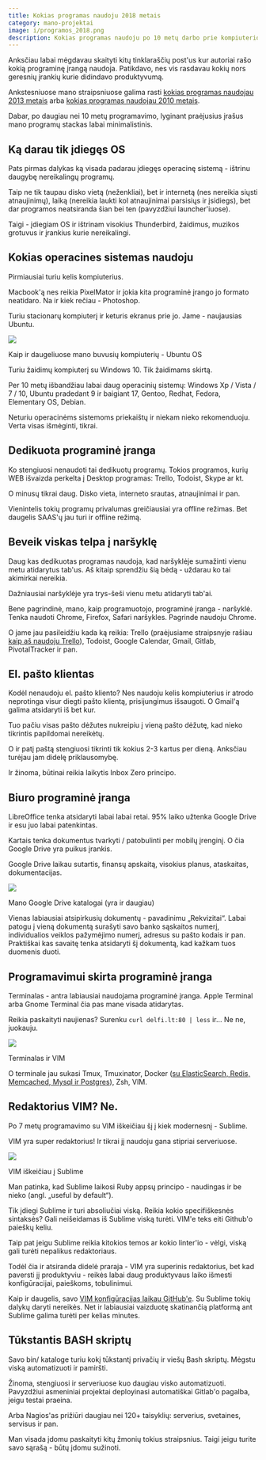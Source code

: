 ```yaml
---
title: Kokias programas naudoju 2018 metais
category: mano-projektai
image: i/programos_2018.png
description: Kokias programas naudoju po 10 metų darbo prie kompiuterio? Kaip pasikeitė stackas nuo ankstesnių metų?
---
```


Anksčiau labai mėgdavau skaityti kitų tinklaraščių post'us kur autoriai rašo kokią programinę įrangą naudoja. Patikdavo, nes vis rasdavau kokių nors geresnių įrankių kurie didindavo produktyvumą.

Ankstesniuose mano straipsniuose galima rasti [kokias programas naudojau 2013 metais](/mano-projektai/kokias-programas-naudoju-2013-m) arba [kokias programas naudojau 2010 metais](/mano-projektai/kokias-programas-naudoju).

Dabar, po daugiau nei 10 metų programavimo, lyginant praėjusius įrašus mano programų stackas labai minimalistinis.

## Ką darau tik įdiegęs OS

Pats pirmas dalykas ką visada padarau įdiegęs operacinę sistemą - ištrinu daugybę nereikalingų programų.

Taip ne tik taupau disko vietą (neženkliai), bet ir internetą (nes nereikia siųsti atnaujinimų), laiką (nereikia laukti kol atnaujinimai parsisiųs ir įsidiegs), bet dar programos neatsiranda šian bei ten (pavyzdžiui launcher'iuose).

Taigi - įdiegiam OS ir ištrinam visokius Thunderbird, žaidimus, muzikos grotuvus ir įrankius kurie nereikalingi.

## Kokias operacines sistemas naudoju

Pirmiausiai turiu kelis kompiuterius.

Macbook'ą nes reikia PixelMator ir jokia kita programinė įrango jo formato neatidaro. Na ir kiek rečiau - Photoshop.

Turiu stacionarų kompiuterį ir keturis ekranus prie jo. Jame - naujausias Ubuntu.

<p class="text-center">
    <img src="/i/ubuntu.png" class="img-fluid" style="max-width: 100%" />
</p>
<p class="text-muted text-center small">Kaip ir daugeliuose mano buvusių kompiuterių - Ubuntu OS</p>

Turiu žaidimų kompiuterį su Windows 10. Tik žaidimams skirtą.

Per 10 metų išbandžiau labai daug operacinių sistemų: Windows Xp / Vista / 7 / 10, Ubuntu pradedant 9 ir baigiant 17, Gentoo, Redhat, Fedora, Elementary OS, Debian.

Neturiu operacinėms sistemoms priekaištų ir niekam nieko rekomenduoju. Verta visas išmėginti, tikrai.

## Dedikuota programinė įranga

Ko stengiuosi nenaudoti tai dedikuotų programų. Tokios programos, kurių WEB išvaizda perkelta į Desktop programas: Trello, Todoist, Skype ar kt.

O minusų tikrai daug. Disko vieta, interneto srautas, atnaujinimai ir pan.

Vienintelis tokių programų privalumas greičiausiai yra offline režimas. Bet daugelis SAAS'ų jau turi ir offline režimą.

## Beveik viskas telpa į naršyklę

Daug kas dedikuotas programas naudoja, kad naršyklėje sumažinti vienu metu atidarytus tab'us. Aš kitaip sprendžiu šią bėdą - uždarau ko tai akimirkai nereikia.

Dažniausiai naršyklėje yra trys-šeši vienu metu atidaryti tab'ai.

Bene pagrindinė, mano, kaip programuotojo, programinė įranga - naršyklė. Tenka naudoti Chrome, Firefox, Safari naršykles. Pagrinde naudoju Chrome.

O jame jau pasileidžiu kada ką reikia: Trello (praėjusiame straipsnyje rašiau [kaip aš naudoju Trello](/mano-projektai/praktiskai-patogi-darbo-eiga-su-trello)), Todoist, Google Calendar, Gmail, Gitlab, PivotalTracker ir pan.

## El. pašto klientas

Kodėl nenaudoju el. pašto kliento? Nes naudoju kelis kompiuterius ir atrodo neprotinga visur diegti pašto klientą, prisijungimus išsaugoti. O Gmail'ą galima atsidaryti iš bet kur.

Tuo pačiu visas pašto dėžutes nukreipiu į vieną pašto dėžutę, kad nieko tikrintis papildomai nereikėtų.

O ir patį paštą stengiuosi tikrinti tik kokius 2-3 kartus per dieną. Anksčiau turėjau jam didelę priklausomybę.

Ir žinoma, būtinai reikia laikytis Inbox Zero principo.

## Biuro programinė įranga

LibreOffice tenka atsidaryti labai labai retai. 95% laiko užtenka Google Drive ir esu juo labai patenkintas.

Kartais tenka dokumentus tvarkyti / patobulinti per mobilų įrenginį. O čia Google Drive yra puikus įrankis.

Google Drive laikau sutartis, finansų apskaitą, visokius planus, ataskaitas, dokumentacijas.

<p class="text-center">
    <img src="/i/drive_katalogai.png" class="img-fluid" style="max-width: 100%" />
</p>
<p class="text-muted text-center small">Mano Google Drive katalogai (yra ir daugiau)</p>

Vienas labiausiai atsipirkusių dokumentų - pavadinimu „Rekvizitai“. Labai patogu į vieną dokumentą surašyti savo banko sąskaitos numerį, individualios veiklos pažymėjimo numerį, adresus su pašto kodais ir pan. Praktiškai kas savaitę tenka atsidaryti šį dokumentą, kad kažkam tuos duomenis duoti.

## Programavimui skirta programinė įranga

Terminalas - antra labiausiai naudojama programinė įranga. Apple Terminal arba Gnome Terminal čia pas mane visada atidarytas.

Reikia paskaityti naujienas? Surenku `curl delfi.lt:80 | less` ir... Ne ne, juokauju.

<p class="text-center">
    <img src="/i/terminalas.png" class="img-fluid" style="max-width: 100%" />
</p>
<p class="text-muted text-center small">Terminalas ir VIM</p>

O terminale jau sukasi Tmux, Tmuxinator, Docker ([su ElasticSearch, Redis, Memcached, Mysql ir Postgres](https://github.com/ReekenX/docker-for-webdevs)), Zsh, VIM.

## Redaktorius VIM? Ne.

Po 7 metų programavimo su VIM iškeičiau šį į kiek modernesnį - Sublime.

VIM yra super redaktorius! Ir tikrai jį naudoju gana stipriai serveriuose.

<p class="text-center">
    <img src="/i/sublime.png" class="img-fluid" style="max-width: 100%" />
</p>
<p class="text-muted text-center small">VIM iškeičiau į Sublime</p>

Man patinka, kad Sublime laikosi Ruby appsų principo - naudingas ir be nieko (angl. „useful by default“).

Tik įdiegi Sublime ir turi absoliučiai viską. Reikia kokio specifiškesnės sintaksės? Gali neišeidamas iš Sublime viską turėti. VIM'e teks eiti Github'o paieškų keliu.

Taip pat jeigu Sublime reikia kitokios temos ar kokio linter'io - vėlgi, viską gali turėti nepalikus redaktoriaus.

Todėl čia ir atsiranda didelė praraja - VIM yra superinis redaktorius, bet kad paversti jį produktyviu - reikės labai daug produktyvaus laiko išmesti konfigūracijai, paieškoms, tobulinimui.

Kaip ir daugelis, savo [VIM konfigūracijas laikau GitHub'e](https://github.com/ReekenX/dotfiles). Su Sublime tokių dalykų daryti nereikės. Net ir labiausiai vaizduotę skatinančią platformą ant Sublime galima turėti per kelias minutes.

## Tūkstantis BASH skriptų

Savo bin/ kataloge turiu kokį tūkstantį privačių ir viešų Bash skriptų. Mėgstu viską automatizuoti ir pamiršti.

Žinoma, stengiuosi ir serveriuose kuo daugiau visko automatizuoti. Pavyzdžiui asmeniniai projektai deployinasi automatiškai Gitlab'o pagalba, jeigu testai praeina.

Arba Nagios'as prižiūri daugiau nei 120+ taisyklių: serverius, svetaines, servisus ir pan.

Man visada įdomu paskaityti kitų žmonių tokius straipsnius. Taigi jeigu turite savo sąrašą - būtų įdomu sužinoti.
